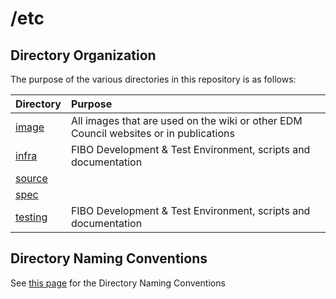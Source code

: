 # /etc

## Directory Organization

The purpose of the various directories in this repository is as follows:

Directory            | Purpose
:------------------- |:-------
[image](./image)     | All images that are used on the wiki or other EDM Council websites or in publications
[infra](./infra)     | FIBO Development & Test Environment, scripts and documentation
[source](./source)   | 
[spec](./spec)       | 
[testing](./testing) | FIBO Development & Test Environment, scripts and documentation

## Directory Naming Conventions

See [this page](./infra/directory-naming-conventions.md) for the Directory Naming Conventions
